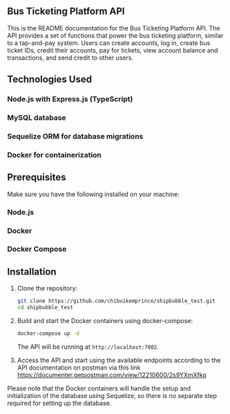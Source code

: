 ## Bus Ticketing Platform API
This is the README documentation for the Bus Ticketing Platform API. The API provides a set of functions that power the bus ticketing platform, similar to a tap-and-pay system. Users can create accounts, log in, create bus ticket IDs, credit their accounts, pay for tickets, view account balance and transactions, and send credit to other users.

## Technologies Used

### Node.js with Express.js (TypeScript)
### MySQL database
### Sequelize ORM for database migrations
###  Docker for containerization

## Prerequisites
Make sure you have the following installed on your machine:

### Node.js
### Docker
### Docker Compose 

## Installation

1. Clone the repository:

   ```bash
   git clone https://github.com/chibuikemprince/shipbubble_test.git
   cd shipbubble_test
   ```

2. Build and start the Docker containers using docker-compose:

   ```bash
   docker-compose up -d
   ```

   The API will be running at `http://localhost:7002`.

3. Access the API and start using the available endpoints according to the API documentation on postman via this link https://documenter.getpostman.com/view/12210600/2s9YXmXfkq

Please note that the Docker containers will handle the setup and initialization of the database using Sequelize, so there is no separate step required for setting up the database.